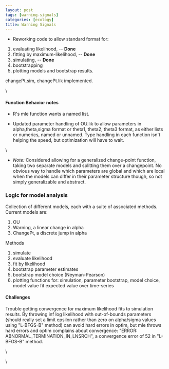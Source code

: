 ```yaml
---
layout: post
tags: [warning-signals]
categories: [ecology]
title: Warning Signals
---
```







 








-   Reworking code to allow standard format for:

1.  evaluating likelihood, -- **Done**
2.  fitting by maximum-likelihood, -- **Done**
3.  simulating, -- **Done**
4.  bootstrapping
5.  plotting models and bootstrap results.

changePt.sim, changePt.lik implemented.

\

#### Function Behavior notes

-   R's mle function wants a named list.

-   Updated parameter handling of OU.lik to allow parameters in
    alpha,theta,sigma format or theta1, theta2, theta3 format, as either
    lists or numerics, named or unnamed. Type handling in each function
    isn't helping the speed, but optimization will have to wait.

\

-   *Note:* Considered allowing for a generalized change-point function,
    taking two separate models and splitting them over a changepoint. No
    obvious way to handle which parameters are global and which are
    local when the models can differ in their parameter structure
    though, so not simply generalizable and abstract.

### Logic for model analysis

Collection of different models, each with a suite of associated methods.
Current models are:

1.  OU
2.  Warning, a linear change in alpha
3.  ChangePt, a discrete jump in alpha

Methods

1.  simulate
2.  evaluate likelihood
3.  fit by likelihood
4.  bootstrap parameter estimates
5.  bootstrap model choice (Neyman-Pearson)
6.  plotting functions for: simulation, parameter bootstrap, model
    choice, model value fit expected value over time-series

#### Challenges

Trouble getting convergence for maximum likelihood fits to simulation
results. By throwing inf log likelihood with out-of-bounds parameters
(should really set a limit epsilon rather than zero on alpha/sigma
values using "L-BFGS-B" method) can avoid hard errors in optim, but mle
throws hard errors and optim complains about convergence: "ERROR:
ABNORMAL\_TERMINATION\_IN\_LNSRCH", a convergence error of 52 in
"L-BFGS-B" method.

\

\

